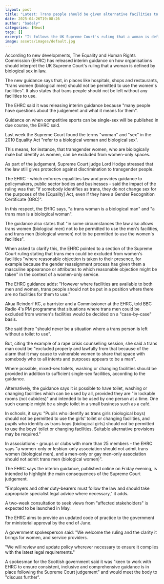 ```yaml
---
layout: post
title: "Latest: Trans people should be given alternative facilities to use, watchdog says"
date: 2025-04-26T19:08:26
author: "badely"
categories: [News]
tags: []
excerpt: "It follows the UK Supreme Court's ruling that a woman is defined by biological sex under equalities law."
image: assets/images/default.jpg
---
```


According to new developments, The Equality and Human Rights Commission (EHRC) has released interim guidance on how organisations should interpret the UK Supreme Court's ruling that a woman is defined by biological sex in law.

The new guidance says that, in places like hospitals, shops and restaurants, "trans women (biological men) should not be permitted to use the women's facilities". It also states that trans people should not be left without any facilities to use.

The EHRC said it was releasing interim guidance because "many people have questions about the judgement and what it means for them".

Guidance on when competitive sports can be single-sex will be published in due course, the EHRC said.

Last week the Supreme Court found the terms "woman" and "sex" in the 2010 Equality Act "refer to a biological woman and biological sex".

This means, for instance, that transgender women, who are biologically male but identify as women, can be excluded from women-only spaces.

As part of the judgement, Supreme Court judge Lord Hodge stressed that the law still gives protection against discrimination to transgender people.

The EHRC - which enforces equalities law and provides guidance to policymakers, public sector bodies and businesses - said the impact of the ruling was that "if somebody identifies as trans, they do not change sex for the purposes of the [Equality] Act, even if they have a Gender Recognition Certificate (GRC)".

In this respect, the EHRC says, "a trans woman is a biological man" and "a trans man is a biological woman".

The guidance also states that "in some circumstances the law also allows trans women (biological men) not to be permitted to use the men's facilities, and trans men (biological women) not to be permitted to use the women's facilities".

When asked to clarify this, the EHRC pointed to a section of the Supreme Court ruling stating that trans men could be excluded from women's facilities "where reasonable objection is taken to their presence, for example because the gender reassignment process has given them a masculine appearance or attributes to which reasonable objection might be taken" in the context of a women-only service.

The EHRC guidance adds: "However where facilities are available to both men and women, trans people should not be put in a position where there are no facilities for them to use."

Akua Reindorf KC, a barrister and a Commissioner at the EHRC, told BBC Radio 4's PM programme that situations where trans men could be excluded from women's facilities would be decided on a "case-by-case" basis.

She said there "should never be a situation where a trans person is left without a toilet to use".

But, citing the example of a rape crisis counselling session, she said a trans man could be "excluded properly and lawfully from that because of the alarm that it may cause to vulnerable women to share that space with somebody who to all intents and purposes appears to be a man".

Where possible, mixed-sex toilets, washing or changing facilities should be provided in addition to sufficient single-sex facilities, according to the guidance.

Alternatively, the guidance says it is possible to have toilet, washing or changing facilities which can be used by all, provided they are "in lockable rooms (not cubicles)" and intended to be used by one person at a time. One such example might be a single toilet in a small business such as a café.

In schools, it says: "Pupils who identify as trans girls (biological boys) should not be permitted to use the girls' toilet or changing facilities, and pupils who identify as trans boys (biological girls) should not be permitted to use the boys' toilet or changing facilities. Suitable alternative provisions may be required."

In associations - groups or clubs with more than 25 members - the EHRC says "a women-only or lesbian-only association should not admit trans women (biological men), and a men-only or gay men-only association should not admit trans men (biological women)".

The EHRC says the interim guidance, published online on Friday evening, is intended to highlight the main consequences of the Supreme Court judgement. 

"Employers and other duty-bearers must follow the law and should take appropriate specialist legal advice where necessary," it adds.

A two-week consultation to seek views from "affected stakeholders" is expected to be launched in May. 

The EHRC aims to provide an updated code of practice to the government for ministerial approval by the end of June.

A government spokesperson said: "We welcome the ruling and the clarity it brings for women, and service providers.

"We will review and update policy wherever necessary to ensure it complies with the latest legal requirements."

A spokesman for the Scottish government said it was "keen to work with EHRC to ensure consistent, inclusive and comprehensive guidance is in place following the Supreme Court judgement" and would meet the body to "discuss further".

